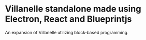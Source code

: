 # Villanelle standalone made using Electron, React and Blueprintjs
An expansion of Villanelle utilizing block-based programming.
